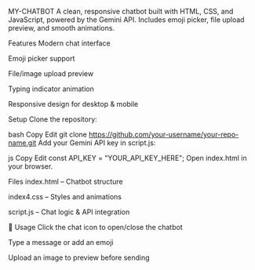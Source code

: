 MY-CHATBOT
A clean, responsive chatbot built with HTML, CSS, and JavaScript, powered by the Gemini API.
Includes emoji picker, file upload preview, and smooth animations.

 Features
Modern chat interface

Emoji picker support

File/image upload preview

Typing indicator animation

Responsive design for desktop & mobile

 Setup
Clone the repository:

bash
Copy
Edit
git clone https://github.com/your-username/your-repo-name.git
Add your Gemini API key in script.js:

js
Copy
Edit
const API_KEY = "YOUR_API_KEY_HERE";
Open index.html in your browser.

 Files
index.html – Chatbot structure

index4.css – Styles and animations

script.js – Chat logic & API integration

📱 Usage
Click the chat icon to open/close the chatbot

Type a message or add an emoji

Upload an image to preview before sending

